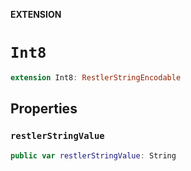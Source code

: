 **EXTENSION**

# `Int8`
```swift
extension Int8: RestlerStringEncodable
```

## Properties
### `restlerStringValue`

```swift
public var restlerStringValue: String
```
